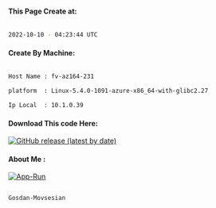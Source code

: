 
   
#### This Page Create at:

```bash

2022-10-10 - 04:23:44 UTC

```

#### Create By Machine:

```bash

Host Name : fv-az164-231

platform  : Linux-5.4.0-1091-azure-x86_64-with-glibc2.27

Ip Local  : 10.1.0.39

```
#### Download This code Here:

[![GitHub release (latest by date)](https://img.shields.io/github/v/release/Gosdan-Movsesian/Gosdan?style=for-the-badge&label=Download)](https://github.com/Gosdan-Movsesian/Gosdan/releases) 

</p> 

#### About Me :

[![App-Run](https://github.com/Gosdan-Movsesian/Gosdan/actions/workflows/App-Run.yml/badge.svg)](https://github.com/Gosdan-Movsesian/Gosdan/actions/workflows/App-Run.yml)

```bash

Gosdan-Movsesian

```

